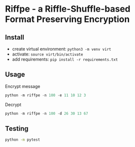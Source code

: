 # Riffpe - a Riffle-Shuffle-based Format Preserving Encryption

## Install

- create virtual environment: ```python3 -m venv virt```
- activate: ```source virt/bin/activate```
- add requirements: ```pip install -r requirements.txt```

## Usage

Encrypt message

```python
python -m riffpe -n 100 -e 11 10 12 3
```

Decrypt

```python
python -m riffpe -n 100 -d 26 30 13 67
```

## Testing

```bash
python -m pytest
```
